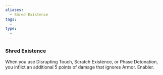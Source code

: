 ```yaml
---
aliases:
  - Shred Existence
tags:
  - 
type:
  - 
---
```

### Shred Existence

When you use Disrupting Touch, Scratch Existence, or Phase Detonation, you inflict an additional 5 points of damage that ignores Armor. Enabler.